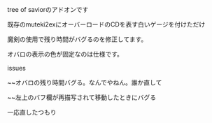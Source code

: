 tree of saviorのアドオンです

既存のmuteki2exにオーバーロードのCDを表す白いゲージを付けただけ

魔剣の使用で残り時間がバグるのを修正してます。

オバロの表示の色が固定なのは仕様です。

issues

~~オバロの残り時間バグる。なんでやねん。誰か直して

~~左上のバフ欄が再描写されて移動したときにバグる

一応直したつもり
